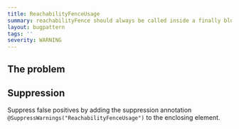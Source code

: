 ```yaml
---
title: ReachabilityFenceUsage
summary: reachabilityFence should always be called inside a finally block
layout: bugpattern
tags: ''
severity: WARNING
---
```


<!--
*** AUTO-GENERATED, DO NOT MODIFY ***
To make changes, edit the @BugPattern annotation or the explanation in docs/bugpattern.
-->

## The problem


## Suppression
Suppress false positives by adding the suppression annotation `@SuppressWarnings("ReachabilityFenceUsage")` to the enclosing element.
